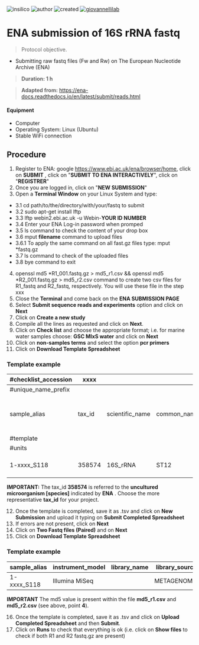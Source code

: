 ![insilico](https://img.shields.io/badge/TYPE-in_silico-d3d7cf)
![author](https://img.shields.io/badge/AUTHOR-Matteo_Selci_and_Angelina_Cordone-ad7fa8)
![created](https://img.shields.io/badge/created-19/05/2021-lightgray)
[![giovannellilab](https://img.shields.io/badge/BY-Giovannelli_Lab-blue)](http://dgiovannelli.github.io)
 
# ENA submission of 16S rRNA fastq

>Protocol objective. 
- Submitting raw fastq files (Fw and Rw) on The European Nucleotide Archive (ENA)  

>**Duration: 1 h**

>**Adapted from:** https://ena-docs.readthedocs.io/en/latest/submit/reads.html

#### Equipment
- Computer
- Operating System: Linux (Ubuntu) 
- Stable WiFi connection

## Procedure
1. Register to ENA: google https://www.ebi.ac.uk/ena/browser/home, click on **SUBMIT** , click on "**SUBMIT TO ENA INTERACTIVELY**", click on "**REGISTRER**"
2. Once you are logged in, click on "**NEW SUBMISSION**"
3. Open a **Terminal Window** on your Linux System and type:
- 3.1 cd path/to/the/directory/with/your/fastq to submit
- 3.2  sudo apt-get install lftp
- 3.3  lftp webin2.ebi.ac.uk -u Webin-**YOUR ID NUMBER**
- 3.4 Enter your ENA Log-in password when promped
- 3.5 ls command to check the content of your drop box
- 3.6 mput **filename** command to upload files
- 3.6.1 To apply the same command on all fast.gz files type:  mput *fastq.gz
- 3.7 ls command to check of the uploaded files
- 3.8 bye command to exit

4. openssl md5 *R1_001.fastq.gz > md5_r1.csv  && openssl md5 *R2_001.fastq.gz > md5_r2.csv command to create two csv files for R1_fastq and R2_fastq, respectively. You will use these file in the step xxx
5.  Close the **Terminal** and come back on the **ENA SUBMISSION PAGE** 
6. Select **Submit sequence reads and experiments** option and click on **Next**
7. Click on **Create a new study**
8.  Compile all the lines as requested and click on **Next**.
9. Click on **Check list** and choose the appropriate format; i.e. for marine water samples choose: **GSC MIxS water** and click on **Next**
10. Click on **non-samples terms** and  select the option **pcr primers**
11. Click on **Download Template Spreadsheet**
### Template example  

#checklist_accession | xxxx | &nbsp; | &nbsp; | &nbsp; | &nbsp; | &nbsp; | &nbsp; | &nbsp; | &nbsp; | &nbsp; | &nbsp; | &nbsp; | &nbsp; | &nbsp; | &nbsp; | &nbsp; | &nbsp; | &nbsp;
-- | -- | -- | -- | -- | -- | -- | -- | -- | -- | -- | -- | -- | -- | -- | -- | -- | -- | --
#unique_name_prefix | &nbsp; | &nbsp; | &nbsp; | &nbsp; | &nbsp; | &nbsp; | &nbsp; | &nbsp; | &nbsp; | &nbsp; | &nbsp; | &nbsp; | &nbsp; | &nbsp; | &nbsp; | &nbsp; | &nbsp; | &nbsp;
sample_alias | tax_id | scientific_name | common_name | sample_title | sample_description | project name | pcr primers | sequencing method | investigation type | collection date | geographic location (country and/or sea) | geographic location (latitude) | geographic location (longitude) | water environmental package | geographic location (depth) | environment (biome) | environment (feature) | environment (material)
#template | &nbsp; | &nbsp; | &nbsp; | &nbsp; | &nbsp; | &nbsp; | &nbsp; | &nbsp; | &nbsp; | &nbsp; | &nbsp; | &nbsp; | &nbsp; | water | &nbsp; | &nbsp; | &nbsp; | &nbsp;
#units | &nbsp; | &nbsp; | &nbsp; | &nbsp; | &nbsp; | &nbsp; | &nbsp; | &nbsp; | &nbsp; | &nbsp; | &nbsp; | DD | DD | &nbsp; | m | &nbsp; | &nbsp; | &nbsp;
1-xxxx_S118 | 358574 | 16S_rRNA | ST12 | ST12 | water | Ant17 | V3-V4 (515FB-926R) | Illumina miSeq | bacteria_archaea | 2017-01 | Ross Sea | -75.07186 | 163.70473 | water | 35 | water | water | water

**IMPORTANT:** The tax_id **358574**  is referred to the **uncultured microorganism [species]** indicated by **ENA** . Choose the more representative **tax_id** for your project.

12. Once the template is completed, save it as .tsv and click on **New Submission** and upload it typing on **Submit Completed Spreadsheet**
13. If errors are not present, click on **Next**
14. Click on **Two Fastq files (Paired)** and on **Next**
15. Click on **Download Template Spreadsheet**
### Template example

sample_alias | instrument_model | library_name | library_source | library_selection | library_strategy | design_description | library_construction_protocol | insert_size | forward_file_name | forward_file_md5 | reverse_file_name | reverse_file_md5
-- | -- | -- | -- | -- | -- | -- | -- | -- | -- | -- | -- | --
1-xxxx_S118 | Illumina MiSeq | &nbsp; | METAGENOMIC | PCR | AMPLICON | &nbsp; | &nbsp; | xxxx | 1-xxxx_S118_L001_R1_001.fastq.gz | calc md5 value | 1-xxxx_S118_L001_R2_001.fastq.gz | calc md5 value

**IMPORTANT** The md5 value is present within the file **md5_r1.csv** and **md5_r2.csv** (see above, point **4**).

16. Once the template is completed, save it as .tsv and click on **Upload Completed Spreadsheet** and then **Submit**.
17.  Click on **Runs** to check that everything is ok (i.e. click on **Show files** to check if both R1 and R2 fastq.gz are present)
